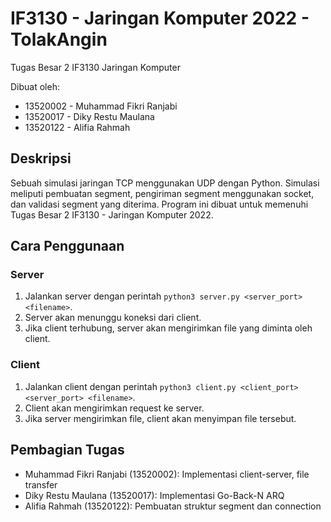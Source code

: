# IF3130 - Jaringan Komputer 2022 - TolakAngin
Tugas Besar 2 IF3130 Jaringan Komputer

Dibuat oleh:
- 13520002 - Muhammad Fikri Ranjabi
- 13520017 - Diky Restu Maulana
- 13520122 - Alifia Rahmah

## Deskripsi

Sebuah simulasi jaringan TCP menggunakan UDP dengan Python. Simulasi meliputi pembuatan segment, pengiriman segment menggunakan socket, dan validasi segment yang diterima. Program ini dibuat untuk memenuhi Tugas Besar 2 IF3130 - Jaringan Komputer 2022.

## Cara Penggunaan

### Server

1. Jalankan server dengan perintah `python3 server.py <server_port> <filename>`.
2. Server akan menunggu koneksi dari client.
3. Jika client terhubung, server akan mengirimkan file yang diminta oleh client.

### Client
1. Jalankan client dengan perintah `python3 client.py <client_port> <server_port> <filename>`.
2. Client akan mengirimkan request ke server.
3. Jika server mengirimkan file, client akan menyimpan file tersebut.

## Pembagian Tugas

- Muhammad Fikri Ranjabi (13520002): Implementasi client-server, file transfer
- Diky Restu Maulana (13520017): Implementasi Go-Back-N ARQ
- Alifia Rahmah (13520122): Pembuatan struktur segment dan connection